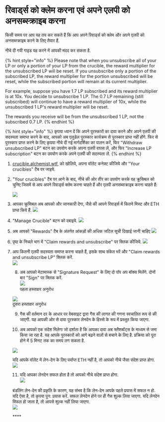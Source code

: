 # रिवार्ड्स को क्लेम करना एवं अपने एलपी को अनसब्स्क्राइब करना

किसी समय पर आप यह तय कर सकते हैं कि आप अपने रिवार्ड्स को क्लेम और अपने एलपी को अनसब्स्क्राइब करने के लिए तैयार हैं.

नीचे दी गयी गाइड यह करने में आपकी मदद कर सकता है.

{% hint style="info" %}
Please note that when you unsubscribe all of your LP or only a portion of your LP from the crucible, the reward multiplier for the unsubscribed LP will be reset.  If you unsubscribe only a portion of the subscribed LP, the reward multiplier for the portion unsubscribed will be reset, while the subscribed portion will remain at its current multiplier. 

For example, suppose you have 1.7 LP subscribed and its reward multiplier is at 10x. You decide to unsubscribe 1 LP. The 0.7 LP remaining \(still subscribed\) will continue to have a reward multiplier of 10x, while the unsubscribed 1 LP's reward multiplier will be reset. 

The rewards you receive will be from the unsubscribed 1 LP, not the subscribed 0.7 LP.
{% endhint %}

{% hint style="info" %}
कृपया ध्यान दें कि अपने पुरस्कारों का दावा करने और अपने एलपी की सदस्यता समाप्त करने के बाद, आपको अब एलुडेल पुरस्कार कार्यक्रम से पुरस्कार प्राप्त नहीं होंगे. फिर से पुरस्कार प्राप्त करने के लिए कृपया नीचे दी गई मार्गदर्शिका का पालन करें, फिर "Withdraw unsubscribed LP" बटन का उपयोग करके अपना एलपी वापस लें, और फिर "Increase LP subscription" बटन का उपयोग करके अपने एलपी की सदस्यता लें.
{% endhint %}

1. [crucible.alchemist.wtf](https://crucible.alchemist.wtf/), को खोलिये, अपना वॉलेट कनेक्ट कीजिये और "Your crucibles" टैब पर जाइये.
2. "Your crucibles" टैब पर आने के बाद, नीचे की ओर तीर का उपयोग करके वह क्रूसिबल को चुनिए जिसमें से आप अपने रिवार्ड्स क्लेम करना चाहते हैं और एलपी अनसब्सक्राइब करना चाहते हैं:

  
   ![](../../.gitbook/assets/screenshot-2021-05-07-at-12.50.58.png) 

3. आपका क्रूसिबल अब आपको और जानकारी देगा, जैसे की आपने रिवार्ड्स में कितने मिस्ट और ETH प्राप्त किये हैं. ![](../../.gitbook/assets/screenshot-2021-05-07-at-12.50.42.png)  
4. "Manage Crucible" बटन को दबाइये.  ![](../../.gitbook/assets/screenshot-2021-05-07-at-12.51.04.png)  
5. अब आपको "Rewards" टैब के अंतर्गत आंकड़ों की अधिक जटिल सूची दिखाई जानी चाहिए  ![](../../.gitbook/assets/screenshot-2021-05-07-at-12.51.22.png)  
6. पृष्ठ के निचले भाग में "Claim rewards and unsubscribe" पर क्लिक कीजिये. ![](../../.gitbook/assets/screenshot-2021-05-07-at-13.05.52.png)  
7. आप कितनी एलपी सदस्यता समाप्त करना चाहते हैं, इसके साथ संकेत भरें और "Claim rewards and unsubscribe LP" क्लिक करें.  
   ![](../../.gitbook/assets/1.png)   


   8. अब आपको मेटामास्क से "Signature Request" के लिए दो पॉप अप बॉक्स मिलेंगे. दोनों बार "Sign" पर क्लिक करें.  
   ![](../../.gitbook/assets/2%20%282%29%20%282%29%20%281%29.png)   
   पहला हस्ताक्षर अनुरोध

  
   ![](../../.gitbook/assets/3%20%281%29%20%285%29%20%281%29%20%284%29.png)  
   दूसरा हस्ताक्षर अनुरोध  


   9. गैस की वर्तमान दर के आधार पर वेबसाइट द्वारा गैस की लागत की गणना स्वचालित रूप से की जाएगी. यह आपकी ओर से दावा पुरस्कार लेनदेन के हिस्से के रूप में प्रस्तुत किया जाएगा.



   10. अब आपको एक संदेश मिलेगा जो दर्शाता है कि आपका दावा अब फ्लैशबॉट्स के माध्यम से जमा किया जा रहा है. यह आपके पुरस्कारों को आगे बढ़ने वालों से बचाने के लिए है. प्रक्रिया को पूरा होने में 5 मिनट तक का समय लग सकता है.

   ![](../../.gitbook/assets/4%20%281%29%20%282%29.png)  
  
   यदि आपके वॉलेट में लेन-देन के लिए पर्याप्त ETH नहीं है, तो आपको नीचे जैसा संदेश प्राप्त होगा.  
   ![](../../.gitbook/assets/edlin%20%281%29.png)  


   11. यदि आपका लेनदेन सफल होता है तो आपको नीचे संदेश प्राप्त होगा.  
   ![](../../.gitbook/assets/6.png)  
  
   बंडलिंग लेन-देन की प्रकृति के कारण, यह संभव है कि लेन-देन आपके पहले प्रयास में सफल न हो. यदि ऐसा है, तो कृपया पुन: प्रयास करें. सफल लेनदेन होने पर ही गैस शुल्क लिया जाएगा. यदि लेनदेन विफल हो जाता है, तो आपसे शुल्क नहीं लिया जाएगा.  
   ![](../../.gitbook/assets/7%20%281%29.png)





   \*\*\*\*

